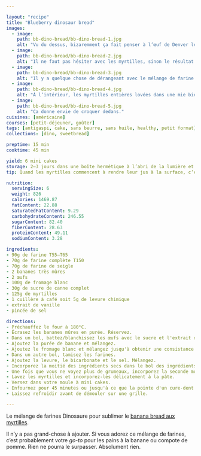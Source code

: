 ```yaml
---

layout: "recipe"
title: "Blueberry dinosaur bread"
images:
  - image:
    path: bb-dino-bread/bb-dino-bread-1.jpg
    alt: "Vu du dessus, bizaremment ça fait penser à l’œuf de Denver le dernier dinosaure."
  - image:
    path: bb-dino-bread/bb-dino-bread-2.jpg
    alt: "Il ne faut pas hésiter avec les myrtilles, sinon le résultat visuel sera un peu fade comme ici."
  - image:
    path: bb-dino-bread/bb-dino-bread-3.jpg
    alt: "Il y a quelque chose de dérangeant avec le mélange de farine dinosaures, c’est que les myrtilles paraissent comme des fossiles dans l’esprit."
  - image:
    path: bb-dino-bread/bb-dino-bread-4.jpg
    alt: "À l’intérieur, les myrtilles entières lovées dans une mie bien douce."
  - image:
    path: bb-dino-bread/bb-dino-bread-5.jpg
    alt: "Ça donne envie de croquer dedans."
cuisines: [américaine]
courses: [petit-déjeuner, goûter]
tags: [antigaspi, cake, sans beurre, sans huile, healthy, petit format]
collections: [dino, sweetbread]

preptime: 15 min
cooktime: 45 min

yield: 6 mini cakes
storage: 2–3 jours dans une boîte hermétique à l’abri de la lumière et de la chaleur. 5 jours au frigo. 2 mois au congélateur.
tip: Quand les myrtilles commencent à rendre leur jus à la surface, c‘est le signe que la cuisson est presque terminée.

nutrition:
  servingSize: 6
  weight: 826
  calories: 1469.87
  fatContent: 22.88
  saturatedFatContent: 9.29
  carbohydrateContent: 246.55
  sugarContent: 82.40
  fiberContent: 28.63
  proteinContent: 49.11
  sodiumContent: 3.28

ingredients:
- 90g de farine T55–T65
- 70g de farine complète T150
- 70g de farine de seigle
- 2 bananes très mûres
- 2 œufs
- 100g de fromage blanc
- 30g de sucre de canne complet
- 125g de myrtilles
- 1 cuillère à café soit 5g de levure chimique
- extrait de vanille
- pincée de sel

directions:
- Préchauffez le four à 180°C.
- Écrasez les bananes mûres en purée. Réservez.
- Dans un bol, battez/blanchissez les œufs avec le sucre et l'extrait de vanille. 
- Ajoutez la purée de banane et mélangez.
- Ajoutez le fromage blanc et mélangez jusqu'à obtenir une consistance bien homogène.
- Dans un autre bol, tamisez les farines. 
- Ajoutez la levure, le bicarbonate et le sel. Mélangez. 
- Incorporez la moitié des ingrédients secs dans le bol des ingrédients humides à la maryse. 
- Une fois que vous ne voyez plus de grumeaux, incorporez la seconde moitié. Réservez. 
- Lavez les myrtilles et incorporez-les délicatement à la pâte. 
- Versez dans votre moule à mini cakes. 
- Enfournez pour 45 minutes ou jusqu'à ce que la pointe d'un cure-dent ressorte sèche. 
- Laissez refroidir avant de démouler sur une grille. 

---
```


Le mélange de farines Dinosaure pour sublimer le [banana bread aux myrtilles](bb-bread.html). 

Il n’y a pas grand-chose à ajouter. Si vous adorez ce mélange de farines, c’est probablement votre <i lang="en">go-to</i> pour les pains à la banane ou compote de pomme. Rien ne pourra le surpasser. Absolument rien.